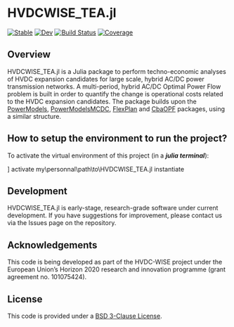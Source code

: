 # HVDCWISE_TEA.jl

[![Stable](https://img.shields.io/badge/docs-stable-blue.svg)](https://HVDC-WISE.github.io/HVDCWISE_TEA.jl/stable/)
[![Dev](https://img.shields.io/badge/docs-dev-blue.svg)](https://HVDC-WISE.github.io/HVDCWISE_TEA.jl/dev/)
[![Build Status](https://github.com/HVDC-WISE/HVDCWISE_TEA.jl/actions/workflows/CI.yml/badge.svg?branch=main)](https://github.com/HVDC-WISE/HVDCWISE_TEA.jl/actions/workflows/CI.yml?query=branch%3Amain)
[![Coverage](https://codecov.io/gh/HVDC-WISE/HVDCWISE_TEA.jl/branch/main/graph/badge.svg)](https://codecov.io/gh/HVDC-WISE/HVDCWISE_TEA.jl)

## Overview

HVDCWISE_TEA.jl is a Julia package to perform techno-economic analyses of HVDC expansion candidates for large scale, hybrid AC/DC power transmission networks.
A multi-period, hybrid AC/DC Optimal Power Flow problem is built in order to quantify the change is operational costs related to the HVDC expansion candidates.
The package builds upon the [PowerModels](https://github.com/lanl-ansi/PowerModels.jl), [PowerModelsMCDC](https://github.com/Electa-Git/PowerModelsMCDC.jl), [FlexPlan](https://github.com/Electa-Git/FlexPlan.jl) and [CbaOPF](https://github.com/Electa-Git/CbaOPF.jl) packages, using a similar structure.


## How to setup the environment to run the project?
To activate the virtual environment of this project (in a **_julia terminal_**): 

]
activate my\personnal\path\to\HVDCWISE_TEA.jl
instantiate

## Development

HVDCWISE_TEA.jl is early-stage, research-grade software under current development.
If you have suggestions for improvement, please contact us via the Issues page on the repository.

## Acknowledgements

This code is being developed as part of the HVDC-WISE project  under the European Union’s Horizon 2020 research and innovation programme (grant agreement no. 101075424).

## License

This code is provided under a [BSD 3-Clause License](/LICENSE.md).